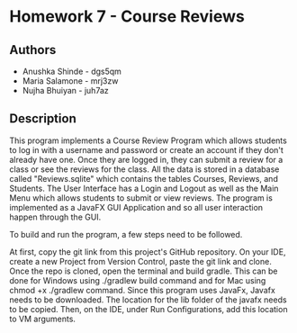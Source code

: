 # Homework 7 - Course Reviews

## Authors

* Anushka Shinde - dgs5qm
* Maria Salamone - mrj3zw
* Nujha Bhuiyan - juh7az

## Description

This program implements a Course Review Program which allows students to log in with a username and password or create an account if they don't already have one. Once they are logged in, they can submit a review for a class or see the reviews for the class. All the data is stored in a database called "Reviews.sqlite" which contains the tables Courses, Reviews, and Students. The User Interface has a Login and Logout as well as the Main Menu which allows students to submit or view reviews. The program is implemented as a JavaFX GUI Application and so all user interaction happen through the GUI.

To build and run the program, a few steps need to be followed. 

At first, copy the git link from this project's GitHub repository. 
On your IDE, create a new Project from Version Control, paste the git link and clone.
Once the repo is cloned, open the terminal and build gradle. 
This can be done for Windows using ./gradlew build command and for Mac using chmod +x ./gradlew
 command.
 Since this program uses JavaFx, Javafx needs to be downloaded. The location for the lib folder of the javafx needs to be copied. Then, on the IDE, under Run Configurations, add this location to VM arguments.
 
 


